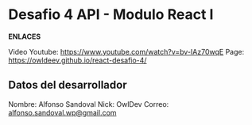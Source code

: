 # Desafio 4 API - Modulo React I

**ENLACES**

Video Youtube: https://www.youtube.com/watch?v=bv-IAz70wqE
Page: https://owldeev.github.io/react-desafio-4/

## Datos del desarrollador

Nombre: Alfonso Sandoval
Nick: OwlDev
Correo: alfonso.sandoval.wp@gmail.com
